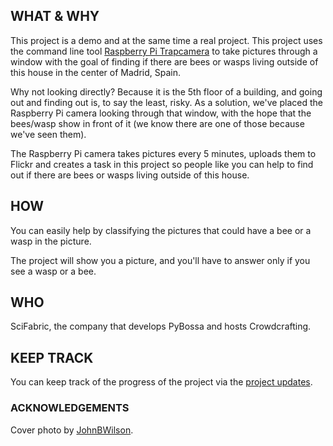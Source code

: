 ## WHAT & WHY

This project is a demo and at the same time a real project. This project uses the
command line tool [Raspberry Pi Trapcamera](https://github.com/PyBossa/rasberrypi-trapcamera)
to take pictures through a window with the goal of finding if there are bees or wasps living
outside of this house in the center of Madrid, Spain.

Why not looking directly? Because it is the 5th floor of a building, and going out and finding out is, to say the least, risky. As a solution, we've placed the Raspberry Pi camera looking through that window, with the hope that the bees/wasp show in front of it (we know there are one of those because we've seen them).

The Raspberry Pi camera takes pictures every 5 minutes, uploads them to Flickr and creates
a task in this project so people like you can help to find out if there are bees or wasps
living outside of this house.

## HOW

You can easily help by classifying the pictures that could have a bee or a wasp in the picture.

The project will show you a picture, and you'll have to answer only if you see a wasp or a bee.

## WHO

SciFabric, the company that develops PyBossa and hosts Crowdcrafting.

## KEEP TRACK

You can keep track of the progress of the project via the [project updates](http://crowdcrafting.org/project/raspberrypi/blog).

### ACKNOWLEDGEMENTS

Cover photo by [JohnBWilson](https://www.flickr.com/photos/johnbwilson/13848883535/).
